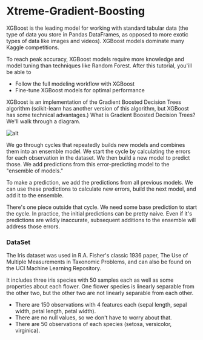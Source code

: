 # Xtreme-Gradient-Boosting

XGBoost is the leading model for working with standard tabular data (the type of data you store in Pandas DataFrames, as opposed to more exotic types of data like images and videos). XGBoost models dominate many Kaggle competitions.

To reach peak accuracy, XGBoost models require more knowledge and model tuning than techniques like Random Forest. After this tutorial, you'ill be able to

- Follow the full modeling workflow with XGBoost
- Fine-tune XGBoost models for optimal performance

XGBoost is an implementation of the Gradient Boosted Decision Trees algorithm (scikit-learn has another version of this algorithm, but XGBoost has some technical advantages.) What is Gradient Boosted Decision Trees? We'll walk through a diagram.

![alt](https://i.imgur.com/e7MIgXk.png)

We go through cycles that repeatedly builds new models and combines them into an ensemble model. We start the cycle by calculating the errors for each observation in the dataset. We then build a new model to predict those. We add predictions from this error-predicting model to the "ensemble of models."

To make a prediction, we add the predictions from all previous models. We can use these predictions to calculate new errors, build the next model, and add it to the ensemble.

There's one piece outside that cycle. We need some base prediction to start the cycle. In practice, the initial predictions can be pretty naive. Even if it's predictions are wildly inaccurate, subsequent additions to the ensemble will address those errors.



### DataSet 
  The Iris dataset was used in R.A. Fisher's classic 1936 paper, The Use of Multiple Measurements in Taxonomic Problems, and can also be found on the UCI Machine Learning Repository.

It includes three iris species with 50 samples each as well as some properties about each flower. One flower species is linearly separable from the other two, but the other two are not linearly separable from each other.

-  There are 150 observations with 4 features each (sepal length, sepal width, petal length, petal width).
- There are no null values, so we don't have to worry about that.
- There are 50 observations of each species (setosa, versicolor, virginica).
